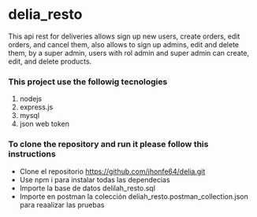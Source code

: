 # delia_resto

This api rest for deliveries allows sign up new users, create orders, edit orders, and cancel them, also allows to sign up admins, edit and delete them, by a super admin, users with rol admin and super admin can create, edit, and delete products.


### This project use the followig tecnologies

1. nodejs
2. express.js
3. mysql
4. json web token

### To clone the repository and run it please follow this instructions

- Clone el repositorio https://github.com/jhonfe64/delia.git
- Use npm i para instalar todas las dependecias 
- Importe la base de datos delilah_resto.sql
- Importe en postman la colección deliah_resto.postman_collection.json para reaalizar las pruebas


